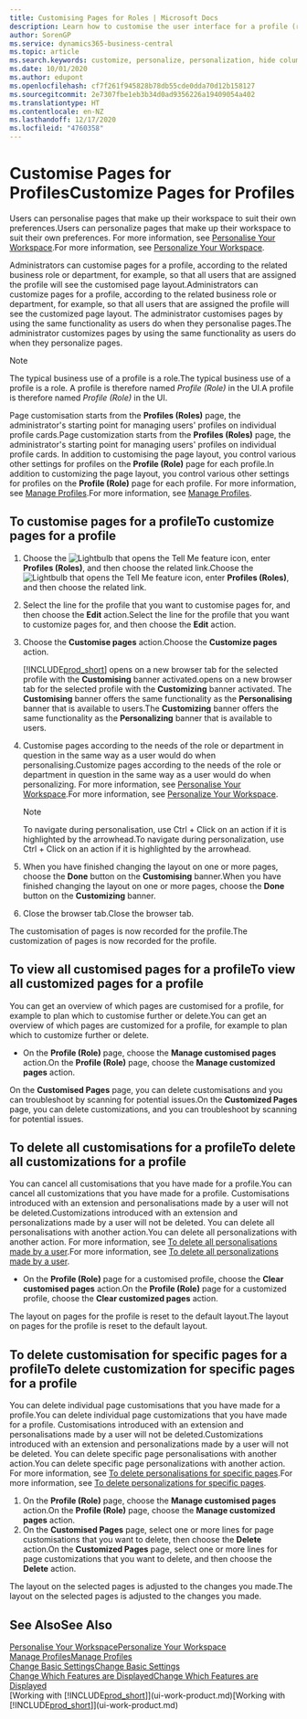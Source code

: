 ```yaml
---
title: Customising Pages for Roles | Microsoft Docs
description: Learn how to customise the user interface for a profile (role) so that all users assigned that role see a customised workspace.
author: SorenGP
ms.service: dynamics365-business-central
ms.topic: article
ms.search.keywords: customize, personalize, personalization, hide columns, remove fields, move fields
ms.date: 10/01/2020
ms.author: edupont
ms.openlocfilehash: cf7f261f945828b78db55cde0dda70d12b158127
ms.sourcegitcommit: 2e7307fbe1eb3b34d0ad9356226a19409054a402
ms.translationtype: HT
ms.contentlocale: en-NZ
ms.lasthandoff: 12/17/2020
ms.locfileid: "4760358"
---
```

# <a name="customize-pages-for-profiles"></a><span data-ttu-id="feff7-103">Customise Pages for Profiles</span><span class="sxs-lookup"><span data-stu-id="feff7-103">Customize Pages for Profiles</span></span>
<span data-ttu-id="feff7-104">Users can personalise pages that make up their workspace to suit their own preferences.</span><span class="sxs-lookup"><span data-stu-id="feff7-104">Users can personalize pages that make up their workspace to suit their own preferences.</span></span> <span data-ttu-id="feff7-105">For more information, see [Personalise Your Workspace](ui-personalization-user.md).</span><span class="sxs-lookup"><span data-stu-id="feff7-105">For more information, see [Personalize Your Workspace](ui-personalization-user.md).</span></span>

<span data-ttu-id="feff7-106">Administrators can customise pages for a profile, according to the related business role or department, for example, so that all users that are assigned the profile will see the customised page layout.</span><span class="sxs-lookup"><span data-stu-id="feff7-106">Administrators can customize pages for a profile, according to the related business role or department, for example, so that all users that are assigned the profile will see the customized page layout.</span></span> <span data-ttu-id="feff7-107">The administrator customises pages by using the same functionality as users do when they personalise pages.</span><span class="sxs-lookup"><span data-stu-id="feff7-107">The administrator customizes pages by using the same functionality as users do when they personalize pages.</span></span>

> [!NOTE]
> <span data-ttu-id="feff7-108">The typical business use of a profile is a role.</span><span class="sxs-lookup"><span data-stu-id="feff7-108">The typical business use of a profile is a role.</span></span> <span data-ttu-id="feff7-109">A profile is therefore named *Profile (Role)* in the UI.</span><span class="sxs-lookup"><span data-stu-id="feff7-109">A profile is therefore named *Profile (Role)* in the UI.</span></span>

<span data-ttu-id="feff7-110">Page customisation starts from the **Profiles (Roles)** page, the administrator's starting point for managing users' profiles on individual profile cards.</span><span class="sxs-lookup"><span data-stu-id="feff7-110">Page customization starts from the **Profiles (Roles)** page, the administrator's starting point for managing users' profiles on individual profile cards.</span></span> <span data-ttu-id="feff7-111">In addition to customising the page layout, you control various other settings for profiles on the **Profile (Role)** page for each profile.</span><span class="sxs-lookup"><span data-stu-id="feff7-111">In addition to customizing the page layout, you control various other settings for profiles on the **Profile (Role)** page for each profile.</span></span> <span data-ttu-id="feff7-112">For more information, see [Manage Profiles](admin-users-profiles-roles.md).</span><span class="sxs-lookup"><span data-stu-id="feff7-112">For more information, see [Manage Profiles](admin-users-profiles-roles.md).</span></span>

## <a name="to-customize-pages-for-a-profile"></a><span data-ttu-id="feff7-113">To customise pages for a profile</span><span class="sxs-lookup"><span data-stu-id="feff7-113">To customize pages for a profile</span></span>
1. <span data-ttu-id="feff7-114">Choose the ![Lightbulb that opens the Tell Me feature](media/ui-search/search_small.png "Tell me what you want to do") icon, enter **Profiles (Roles)**, and then choose the related link.</span><span class="sxs-lookup"><span data-stu-id="feff7-114">Choose the ![Lightbulb that opens the Tell Me feature](media/ui-search/search_small.png "Tell me what you want to do") icon, enter **Profiles (Roles)**, and then choose the related link.</span></span>
2. <span data-ttu-id="feff7-115">Select the line for the profile that you want to customise pages for, and then choose the **Edit** action.</span><span class="sxs-lookup"><span data-stu-id="feff7-115">Select the line for the profile that you want to customize pages for, and then choose the **Edit** action.</span></span>
3. <span data-ttu-id="feff7-116">Choose the **Customise pages** action.</span><span class="sxs-lookup"><span data-stu-id="feff7-116">Choose the **Customize pages** action.</span></span>

    [!INCLUDE[prod_short](includes/prod_short.md)] <span data-ttu-id="feff7-117">opens on a new browser tab for the selected profile with the **Customising** banner activated.</span><span class="sxs-lookup"><span data-stu-id="feff7-117">opens on a new browser tab for the selected profile with the **Customizing** banner activated.</span></span> <span data-ttu-id="feff7-118">The **Customising** banner offers the same functionality as the **Personalising** banner that is available to users.</span><span class="sxs-lookup"><span data-stu-id="feff7-118">The **Customizing** banner offers the same functionality as the **Personalizing** banner that is available to users.</span></span>

4. <span data-ttu-id="feff7-119">Customise pages according to the needs of the role or department in question in the same way as a user would do when personalising.</span><span class="sxs-lookup"><span data-stu-id="feff7-119">Customize pages according to the needs of the role or department in question in the same way as a user would do when personalizing.</span></span> <span data-ttu-id="feff7-120">For more information, see [Personalise Your Workspace](ui-personalization-user.md).</span><span class="sxs-lookup"><span data-stu-id="feff7-120">For more information, see [Personalize Your Workspace](ui-personalization-user.md).</span></span>

    > [!NOTE]
    > <span data-ttu-id="feff7-121">To navigate during personalisation, use Ctrl + Click on an action if it is highlighted by the arrowhead.</span><span class="sxs-lookup"><span data-stu-id="feff7-121">To navigate during personalization, use Ctrl + Click on an action if it is highlighted by the arrowhead.</span></span>

5. <span data-ttu-id="feff7-122">When you have finished changing the layout on one or more pages, choose the **Done** button on the **Customising** banner.</span><span class="sxs-lookup"><span data-stu-id="feff7-122">When you have finished changing the layout on one or more pages, choose the **Done** button on the **Customizing** banner.</span></span>
6. <span data-ttu-id="feff7-123">Close the browser tab.</span><span class="sxs-lookup"><span data-stu-id="feff7-123">Close the browser tab.</span></span>

<span data-ttu-id="feff7-124">The customisation of pages is now recorded for the profile.</span><span class="sxs-lookup"><span data-stu-id="feff7-124">The customization of pages is now recorded for the profile.</span></span>

## <a name="to-view-all-customized-pages-for-a-profile"></a><span data-ttu-id="feff7-125">To view all customised pages for a profile</span><span class="sxs-lookup"><span data-stu-id="feff7-125">To view all customized pages for a profile</span></span>

<span data-ttu-id="feff7-126">You can get an overview of which pages are customised for a profile, for example to plan which to customise further or delete.</span><span class="sxs-lookup"><span data-stu-id="feff7-126">You can get an overview of which pages are customized for a profile, for example to plan which to customize further or delete.</span></span>

- <span data-ttu-id="feff7-127">On the **Profile (Role)** page, choose the **Manage customised pages** action.</span><span class="sxs-lookup"><span data-stu-id="feff7-127">On the **Profile (Role)** page, choose the **Manage customized pages** action.</span></span>

<span data-ttu-id="feff7-128">On the **Customised Pages** page, you can delete customisations and you can troubleshoot by scanning for potential issues.</span><span class="sxs-lookup"><span data-stu-id="feff7-128">On the **Customized Pages** page, you can delete customizations, and you can troubleshoot by scanning for potential issues.</span></span>  

## <a name="to-delete-all-customizations-for-a-profile"></a><span data-ttu-id="feff7-129">To delete all customisations for a profile</span><span class="sxs-lookup"><span data-stu-id="feff7-129">To delete all customizations for a profile</span></span>
<span data-ttu-id="feff7-130">You can cancel all customisations that you have made for a profile.</span><span class="sxs-lookup"><span data-stu-id="feff7-130">You can cancel all customizations that you have made for a profile.</span></span> <span data-ttu-id="feff7-131">Customisations introduced with an extension and personalisations made by a user will not be deleted.</span><span class="sxs-lookup"><span data-stu-id="feff7-131">Customizations introduced with an extension and personalizations made by a user will not be deleted.</span></span> <span data-ttu-id="feff7-132">You can delete all personalisations with another action.</span><span class="sxs-lookup"><span data-stu-id="feff7-132">You can delete all personalizations with another action.</span></span> <span data-ttu-id="feff7-133">For more information, see [To delete all personalisations made by a user](admin-users-profiles-roles.md#to-delete-all-personalizations-made-by-a-user).</span><span class="sxs-lookup"><span data-stu-id="feff7-133">For more information, see [To delete all personalizations made by a user](admin-users-profiles-roles.md#to-delete-all-personalizations-made-by-a-user).</span></span>

- <span data-ttu-id="feff7-134">On the **Profile (Role)** page for a customised profile, choose the **Clear customised pages** action.</span><span class="sxs-lookup"><span data-stu-id="feff7-134">On the **Profile (Role)** page for a customized profile, choose the **Clear customized pages** action.</span></span>

<span data-ttu-id="feff7-135">The layout on pages for the profile is reset to the default layout.</span><span class="sxs-lookup"><span data-stu-id="feff7-135">The layout on pages for the profile is reset to the default layout.</span></span>  

## <a name="to-delete-customization-for-specific-pages-for-a-profile"></a><span data-ttu-id="feff7-136">To delete customisation for specific pages for a profile</span><span class="sxs-lookup"><span data-stu-id="feff7-136">To delete customization for specific pages for a profile</span></span>
<span data-ttu-id="feff7-137">You can delete individual page customisations that you have made for a profile.</span><span class="sxs-lookup"><span data-stu-id="feff7-137">You can delete individual page customizations that you have made for a profile.</span></span> <span data-ttu-id="feff7-138">Customisations introduced with an extension and personalisations made by a user will not be deleted.</span><span class="sxs-lookup"><span data-stu-id="feff7-138">Customizations introduced with an extension and personalizations made by a user will not be deleted.</span></span> <span data-ttu-id="feff7-139">You can delete specific page personalisations with another action.</span><span class="sxs-lookup"><span data-stu-id="feff7-139">You can delete specific page personalizations with another action.</span></span> <span data-ttu-id="feff7-140">For more information, see [To delete personalisations for specific pages](admin-users-profiles-roles.md#to-delete-personalizations-for-specific-pages).</span><span class="sxs-lookup"><span data-stu-id="feff7-140">For more information, see [To delete personalizations for specific pages](admin-users-profiles-roles.md#to-delete-personalizations-for-specific-pages).</span></span>

1. <span data-ttu-id="feff7-141">On the **Profile (Role)** page, choose the **Manage customised pages** action.</span><span class="sxs-lookup"><span data-stu-id="feff7-141">On the **Profile (Role)** page, choose the **Manage customized pages** action.</span></span>
2. <span data-ttu-id="feff7-142">On the **Customised Pages** page, select one or more lines for page customisations that you want to delete, then choose the **Delete** action.</span><span class="sxs-lookup"><span data-stu-id="feff7-142">On the **Customized Pages** page, select one or more lines for page customizations that you want to delete, and then choose the **Delete** action.</span></span>

<span data-ttu-id="feff7-143">The layout on the selected pages is adjusted to the changes you made.</span><span class="sxs-lookup"><span data-stu-id="feff7-143">The layout on the selected pages is adjusted to the changes you made.</span></span>

## <a name="see-also"></a><span data-ttu-id="feff7-144">See Also</span><span class="sxs-lookup"><span data-stu-id="feff7-144">See Also</span></span>

[<span data-ttu-id="feff7-145">Personalise Your Workspace</span><span class="sxs-lookup"><span data-stu-id="feff7-145">Personalize Your Workspace</span></span>](ui-personalization-user.md)  
[<span data-ttu-id="feff7-146">Manage Profiles</span><span class="sxs-lookup"><span data-stu-id="feff7-146">Manage Profiles</span></span>](admin-users-profiles-roles.md)  
[<span data-ttu-id="feff7-147">Change Basic Settings</span><span class="sxs-lookup"><span data-stu-id="feff7-147">Change Basic Settings</span></span>](ui-change-basic-settings.md)  
[<span data-ttu-id="feff7-148">Change Which Features are Displayed</span><span class="sxs-lookup"><span data-stu-id="feff7-148">Change Which Features are Displayed</span></span>](ui-experiences.md)  
<span data-ttu-id="feff7-149">[Working with [!INCLUDE[prod_short](includes/prod_short.md)]](ui-work-product.md)</span><span class="sxs-lookup"><span data-stu-id="feff7-149">[Working with [!INCLUDE[prod_short](includes/prod_short.md)]](ui-work-product.md)</span></span>  
